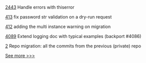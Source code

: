 
[2443](https://github.com/hyperledger/sawtooth-core/pull/2443) Handle errors with thiserror

[413](https://github.com/hyperledger-labs/fabric-operations-console/pull/413) fix password str validation on a dry-run request

[412](https://github.com/hyperledger-labs/fabric-operations-console/pull/412) adding the multi instance warning on migration

[4089](https://github.com/hyperledger/fabric/pull/4089) Extend logging doc with typical examples (backport #4086)

[2](https://github.com/hyperledger-labs/perun-rs/pull/2) Repo migration: all the commits from the previous (private) repo


[See more >>>](https://start-here.hyperledger.org/pull-requests)
